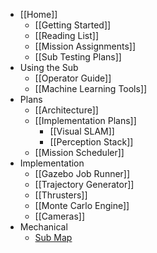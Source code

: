 * [[Home]]
    * [[Getting Started]]
    * [[Reading List]]
    * [[Mission Assignments]]
    * [[Sub Testing Plans]]
* Using the Sub
    * [[Operator Guide]]
    * [[Machine Learning Tools]]
* Plans
    * [[Architecture]]
    * [[Implementation Plans]]
        * [[Visual SLAM]]
        * [[Perception Stack]]
    * [[Mission Scheduler]]
* Implementation
    * [[Gazebo Job Runner]]
    * [[Trajectory Generator]]
    * [[Thrusters]]
    * [[Monte Carlo Engine]]
    * [[Cameras]]
* Mechanical
    * [Sub Map](https://drive.google.com/file/d/0B2qRA9f_CN_9TndLZUNseURVUEk/view?usp=sharing)